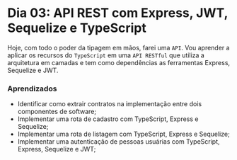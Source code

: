 # Dia 03: API REST com Express, JWT, Sequelize e TypeScript

Hoje, com todo o poder da tipagem em mãos, farei uma `API`. Vou aprender a aplicar os recursos do `TypeScript` em uma `API RESTful` que utiliza a arquitetura em camadas e tem como dependências as ferramentas Express, Sequelize e JWT.

### Aprendizados

- Identificar como extrair contratos na implementação entre dois componentes de software;
- Implementar uma rota de cadastro com TypeScript, Express e Sequelize;
- Implementar uma rota de listagem com TypeScript, Express e Sequelize;
- Implementar uma autenticação de pessoas usuárias com TypeScript, Express, Sequelize e JWT;